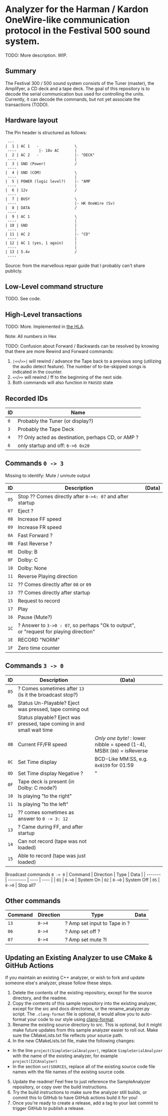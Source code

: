 # Analyzer for the Harman / Kardon OneWire-like communication protocol in the Festival 500 sound system.

TODO: More description. WIP.

## Summary

The Festival 300 / 500 sound system consists of the Tuner (master), the Amplifyer, a CD deck and a tape deck.
The goal of this repository is to decode the serial communication bus used for controlling the units.
Currently, it can decode the commands, but not yet associate the transactions (TODO).

## Hardware layout

The Pin header is structured as follows:
```
 ---
|  1 | AC 1   -                \
 ----          |- 18v AC       |
|  2 | AC 2   -                |- "DECK"
 ----                          |
|  3 | GND (Power)             /
 ----
|  4 | GND (COM)               \
 ----                          |
|  5 | POWER (logic level?)    |- "AMP
 ----                          |
|  6 | 12v                     /
 ----
|  7 | BUSY                    \
 ----                          |- HK OneWire (5v)
|  8 | DATA                    /
 ----
|  9 | AC 1                    \
 ----                          |
| 10 | GND                     |
 ----                          |
| 11 | AC 2                    |- "CD"
 ----                          |
| 12 | AC 1 (yes, 1 again)     |
 ----                          |
| 13 | 5.4v                    /
 ----
```
Source: from the marvellous repair guide that I probably can't share publicly.

## Low-Level command structure

TODO. See code.

## High-Level transactions

TODO: More. Implemented in [the HLA](HLA/HK%20F500%20Commands).

Note: All numbers in Hex

TODO: Confusion about Forward / Backwards can be resolved by knowing that there are more Rewind and Forward commands:
1. `|<<`/`>>|` will rewind / advance the Tape back to a previous song (utilizing the audio detect feature). The number of to-be-skipped songs is indicated in the counter.
2. `<<`/`>>` will rewind / ff to the beginning of the next side.
3. Both commands will also function in `PAUSED` state

Recorded IDs
----

|  ID  | Name  |
| ---- | ----- |
| `0`| Probably the Tuner (or display?) |
| `3`| Probably the Tape Deck |
| `4`| ?? Only acted as destination, perhaps CD, or AMP ?|
| `6`| only startup and off: `6->6 0x20` |

Commands `0 -> 3`
----

Missing to identify: Mute / unmute output

|  ID  | Description | (Data)
| ---- | ----------- | ------
| `05` | Stop ?? Comes directly after `0->4: 07` and after startup| 
| `07` | Eject ? |
| `08` | Increase FF speed |
| `09` | Increase FR speed |
| `0A` | Fast Forward ? |
| `0B` | Fast Reverse ? |
| `0E` | Dolby: B |
| `0F` | Dolby: C |
| `10` | Dolby: None |
| `11` | Reverse Playing direction
| `12` | ?? Comes directly after `08` or `09`|
| `13` | ?? Comes directly after startup
| `15` | Request to record
| `17` | Play |
| `16` | Pause (Mute?)|
| `1C` | ? Answer to `3->0 : 07`, so perhaps "Ok to output", or "request for playing direction"
| `1E` | RECORD "NORM"
| `1F` | Zero time counter

Commands `3 -> 0`
----

|  ID  | Description | (Data)
| ---- | ----------- | ------
| `05` | ? Comes sometimes after `13` (is it the broadcast stop?)|
| `06` | Status Un-Playable? Eject was pressed, tape coming out
| `07` | Status    playable? Eject was pressed, tape coming in and small wait time
| `0B` | Current FF/FR speed | _Only one byte!_ : lower nibble = speed (1-4), MSBit (`80`) = isReverse |
| `0C` | Set Time display | BCD-Like MM:SS, e.g. `0x0159` for 01:59 |
| `0D` | Set Time display Negative ? | " |
| `0F` | Tape deck is present (in Dolby: C mode?) |
| `10` | Is playing "to the right" |
| `11` | Is playing "to the left" |
| `12` | ?? comes sometimes as answer to `0 -> 3: 12`
| `13` | ? Came during FF, and after startup |
| `14` | Can not record (tape was not loaded) |
| `15` | Able to record (tape was just loaded) |

Broadcast commands `0 -> 0`
| Command | Direction | Type | Data |
| ------- | --------- | ---- | ---- |
|   `01`  |  `0->0`   | System On
|   `02`  |  `0->0`   | System Off
|   `05`  |  `0->0`   | Stop all?


Other commands
----

| Command | Direction | Type | Data |
| ------- | --------- | ---- | ---- |
|   `13`  |  `0->4`   | ? Amp set input to Tape in ?
|   `06`  |  `0->4`   | ? Amp set off ?
|   `07`  |  `0->4`   | ? Amp set mute ?l



## Updating an Existing Analyzer to use CMake & GitHub Actions

If you maintain an existing C++ analyzer, or wish to fork and update someone else's analyzer, please follow these steps.

1. Delete the contents of the existing repository, except for the source directory, and the readme.
2. Copy the contents of this sample repository into the existing analyzer, except for the src and docs directories, or the rename_analyzer.py script. The `.clang-format` file is optional, it would allow you to auto-format your code to our style using [clang-format](https://clang.llvm.org/docs/ClangFormat.html).
3. Rename the existing source directory to src. This is optional, but it might make future updates from this sample analyzer easier to roll out. Make sure the CMakeLists.txt file reflects your source path.
4. In the new CMakeLists.txt file, make the following changes:

- In the line `project(SimpleSerialAnalyzer)`, replace `SimpleSerialAnalyzer` with the name of the existing analyzer, for example `project(I2CAnalyzer)`
- In the section `set(SOURCES`, replace all of the existing source code file names with the file names of the existing source code.

5. Update the readme! Feel free to just reference the SampleAnalyzer repository, or copy over the build instructions.
6. Try the build instructions to make sure the analyzer still builds, or commit this to GitHub to have GitHub actions build it for you!
7. Once you're ready to create a release, add a tag to your last commit to trigger GitHub to publish a release.
